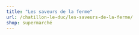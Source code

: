 ```yaml
---
title: "Les saveurs de la ferme"
url: /chatillon-le-duc/les-saveurs-de-la-ferme/
shop: supermarché
---
```

